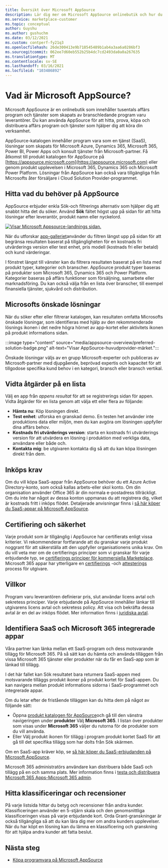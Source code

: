 ```yaml
---
title: Översikt över Microsoft AppSource
description: Lär dig mer om Microsoft AppSource onlinebutik och hur du kan hitta och få en omfattande katalog med program vara och lösningar.
ms.service: marketplace-customer
ms.topic: conceptual
author: Guyshu
ms.author: gushuchm
ms.date: 03/12/2021
ms.custom: contperf-fy21q3
ms.openlocfilehash: 26de300413e9b718545489b1ab4a3aa6a0286bf3
ms.sourcegitcommit: 062ee7d60eb552b25b4dc7cd2493da0a0a267635
ms.translationtype: MT
ms.contentlocale: sv-SE
ms.lasthandoff: 03/16/2021
ms.locfileid: "103486892"
---
```

# <a name="what-is-microsoft-appsource"></a>Vad är Microsoft AppSource?

Microsoft AppSource är en onlinebutik som innehåller tusentals affärs program och tjänster som skapats av branschledande program varu leverantörer. Du kan använda AppSource för att hitta, prova, köpa och distribuera affärs program och tjänster som hjälper dig att köra din verksamhet.

AppSource-katalogen innehåller program vara som en tjänst (SaaS), lösningar som skapats för Microsoft Azure, Dynamics 365, Microsoft 365, Power BI, Power Apps och konsult tjänster från Microsoft-partner. Få åtkomst till produkt katalogen för AppSource på [https://appsource.microsoft.com](https://appsource.microsoft.com) eller genom produkt upplevelsen i Microsoft 365, Dynamics 365 och Microsoft Power Platform. Lösningar från AppSource kan också vara tillgängliga från Microsofts åter försäljare i Cloud Solution Provider-programmet.

## <a name="find-what-you-need-on-appsource"></a>Hitta vad du behöver på AppSource

AppSource erbjuder enkla Sök-och filtrerings alternativ som hjälper dig att snabbt hitta det du söker. Använd **Sök** fältet högst upp på sidan för att hitta lösningar efter leverantör, produkt namn eller nyckelord.

[![Visar Microsoft Appsource-landnings sidan.](media/appsource-overview/appsource-home-page.png)](media/appsource-overview/appsource-home-page.png#lightbox)

När du utforskar [app-galleriet](https://appsource.microsoft.com/marketplace/apps)använder du filtren längst upp på sidan för att begränsa resultaten baserat på tillgängligheten för en kostnads fri utvärderings version eller test enhet, pris modell (kostnads fri eller betald) och kund värderingar.

I fönstret längst till vänster kan du filtrera resultaten baserat på en lista med produkt typer, kategorier och branscher. AppSource produkt typer baseras på produkter som Microsoft 365, Dynamics 365 och Power Platform. Kategorier baseras på affärs funktioner som försäljning, samarbete eller marknadsföring. Du kan också välja från en lista över branscher, till exempel finansiella tjänster, sjukvård och distribution.

## <a name="microsoft-preferred-solutions"></a>Microsofts önskade lösningar

När du söker efter eller filtrerar katalogen, kan resultaten omfatta Microsofts önskade lösningar, som identifieras med hjälp av den rekommenderade lösnings ikonen i det nedre högra hörnet av app-kortet eller aktivitets ikonen på produkt informations sidan.

:::image type="content" source="media/appsource-overview/preferred-solution-badge.png" alt-text="Visar AppSource-huvudprovider-märket.":::

Önskade lösningar väljs av en grupp Microsoft-experter och publiceras av Microsoft-partner med djupgående, beprövad expertis och kapacitet för att tillgodose specifika kund behov i en kategori, bransch eller bransch vertikal.

## <a name="take-action-on-a-listing"></a>Vidta åtgärder på en lista

Välj en app från *appens resultat* för att se registrerings sidan för appen. Vidta åtgärder för en lista genom att välja ett eller flera av följande:

- **Hämta nu**: Köp lösningen direkt.
- **Test enhet**: utforska en granskad demo. En testen het använder inte produktions data eller miljön, men du kan avgöra om lösningen uppfyller dina affärs behov.
- **Kostnads fri utvärderings version**: starta en kostnads fri utvärderings version för att utvärdera en lösning i produktion med verkliga data, användare eller både och.
- **Kontakta mig**: be utgivaren kontakta dig så att du kan köpa lösningen direkt från dem.

## <a name="purchasing-requirements"></a>Inköps krav

Om du vill köpa SaaS-appar från AppSource behöver du ett Azure Active Directory-konto, som också kallas arbets-eller skol konto. Om din organisation använder Office 365 är din normala e-postadress tillräckligt. Om du inte har något av dessa konton uppmanas du att registrera dig, vilket är kostnads fritt i inköps flödet. Detaljerade anvisningar finns i [så här köper du SaaS-appar på Microsoft AppSource](purchase-software-appsource.md).

## <a name="certification-and-security"></a>Certifiering och säkerhet

Varje produkt som är tillgänglig i AppSource har certifierats enligt vissa kriterier. Vi rekommenderar fortfarande att du granskar varje produkt noggrant för att säkerställa att den uppfyller organisationens unika krav. Om du vill veta mer om de certifierings principer som vi granskar för varje erbjudande typ, se [certifierings principer för kommersiella Marketplace](/legal/marketplace/certification-policies). Microsoft 365 appar har ytterligare en [certifierings](/microsoft-365-app-certification/docs/enterprise-app-certification-guide) -och [attesterings](/microsoft-365-app-certification/docs/enterprise-app-attestation-guide) process för utgivare.

## <a name="terms-and-conditions"></a>Villkor

Program varu leverantören definierar pris, slut användar licens avtal och sekretess principer. Varje erbjudande på AppSource innehåller länkar till utgivarens licens avtal och sekretess policy. Att visa och bekräfta dessa avtal är en del av inköps flödet. Mer information finns i [juridiska avtal](legal-contracts.md).

## <a name="discover-saas-and-microsoft-365-integrated-apps"></a>Identifiera SaaS och Microsoft 365 integrerade appar

Våra partner kan länka mellan ett SaaS-program och dess motsvarande tillägg för Microsoft 365. På så sätt kan du hämta och använda tilläggen från vissa Microsoft 365 tjänster eller produkter när du får en SaaS-app som är länkad till tillägg.

I det här fallet kan Sök resultatet bara returnera SaaS-appen med motsvarande tilläggs produkt ikoner på produkt kortet för SaaS-appen. Du kan navigera mellan produkt informations sidorna i SaaS-programmet och integrerade appar.

Om du letar efter de fristående tilläggen kan du hitta dem på något av följande sätt:

- Öppna [produkt katalogen för AppSource](https://appsource.microsoft.com/marketplace/apps/)och gå till den vänstra navigeringen under **produkter** Välj **Microsoft 365**. I listan över produkter som visas under **Microsoft 365** väljer du rutorna för de produkter som du vill använda.
- Eller Välj produkt ikonen för tillägg i program produkt kortet SaaS för att gå till det specifika tillägg som har dolts från Sök skärmen.

Om en SaaS-app kräver köp, se [så här köper du SaaS-erbjudanden på Microsoft AppSource](purchase-software-appsource.md).

Microsoft 365 administratörs användare kan distribuera både SaaS och tillägg på en och samma plats. Mer information finns i [testa och distribuera Microsoft 365 Apps-Microsoft 365 admin](/microsoft-365/admin/manage/test-and-deploy-microsoft-365-apps).

## <a name="find-ratings-and-reviews"></a>Hitta klassificeringar och recensioner

På varje listsida hittar du betyg och recensioner från andra kunder. Klassificeringen använder en 5-stjärn skala och den genomsnittliga klassificeringen visas på varje erbjudande kort. Orda Grant-granskningar är också tillgängliga så att du kan lära dig mer om andra kunders upplevelser. När du har köpt en lösning kan du lämna en klassificering och granskning för att hjälpa andra kunder att fatta beslut.

## <a name="next-steps"></a>Nästa steg

- [Köpa programvara på Microsoft AppSource](purchase-software-appsource.md)
